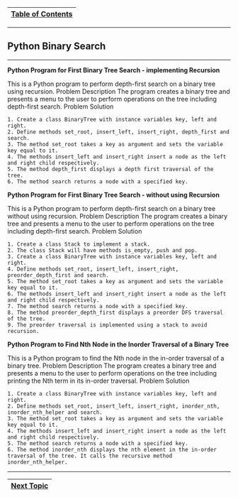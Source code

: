 |[Table of Contents](/master/00-Table-of-Contents.md)|
|---|

---

## Python Binary Search

---
**Python Program for First Binary Tree Search - implementing Recursion**

This is a Python program to perform depth-first search on a binary tree using recursion.
Problem Description
The program creates a binary tree and presents a menu to the user to perform operations on the tree including depth-first search.
Problem Solution
```
1. Create a class BinaryTree with instance variables key, left and right.
2. Define methods set_root, insert_left, insert_right, depth_first and search.
3. The method set_root takes a key as argument and sets the variable key equal to it.
4. The methods insert_left and insert_right insert a node as the left and right child respectively.
5. The method depth_first displays a depth first traversal of the tree.
6. The method search returns a node with a specified key.

```
**Python Program for First Binary Tree Search - without using Recursion**

This is a Python program to perform depth-first search on a binary tree without using recursion.
Problem Description
The program creates a binary tree and presents a menu to the user to perform operations on the tree including depth-first search.
Problem Solution
```
1. Create a class Stack to implement a stack.
2. The class Stack will have methods is_empty, push and pop.
3. Create a class BinaryTree with instance variables key, left and right.
4. Define methods set_root, insert_left, insert_right, preorder_depth_first and search.
5. The method set_root takes a key as argument and sets the variable key equal to it.
6. The methods insert_left and insert_right insert a node as the left and right child respectively.
7. The method search returns a node with a specified key.
8. The method preorder_depth_first displays a preorder DFS traversal of the tree.
9. The preorder traversal is implemented using a stack to avoid recursion.
```
**Python Program to Find Nth Node in the Inorder Traversal of a Binary Tree**

This is a Python program to find the Nth node in the in-order traversal of a binary tree.
Problem Description
The program creates a binary tree and presents a menu to the user to perform operations on the tree including printing the Nth term in its in-order traversal.
Problem Solution
```
1. Create a class BinaryTree with instance variables key, left and right.
2. Define methods set_root, insert_left, insert_right, inorder_nth, inorder_nth_helper and search.
3. The method set_root takes a key as argument and sets the variable key equal to it.
4. The methods insert_left and insert_right insert a node as the left and right child respectively.
5. The method search returns a node with a specified key.
6. The method inorder_nth displays the nth element in the in-order traversal of the tree. It calls the recursive method inorder_nth_helper.
```

---

|[Next Topic](/24_Trees_Perf_Labs.md)|
|---|
